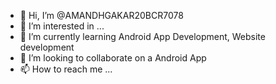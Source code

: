 - 👋 Hi, I’m @AMANDHGAKAR20BCR7078
- 👀 I’m interested in ...
- 🌱 I’m currently learning Android App Development, Website development
- 💞️ I’m looking to collaborate on a Android App
- 📫 How to reach me ...

<!---
AMANDHGAKAR20BCR7078/AMANDHGAKAR20BCR7078 is a ✨ special ✨ repository because its `README.md` (this file) appears on your GitHub profile.
You can click the Preview link to take a look at your changes.
--->
